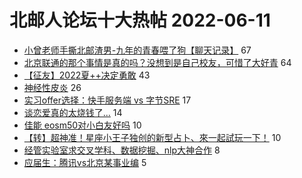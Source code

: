 # 北邮人论坛十大热帖 2022-06-11

- [小曾老师手撕北邮渣男-九年的青春喂了狗【聊天记录】](https://bbs.byr.cn/article/Picture/3323629) 67
- [北京联通的那个事情是真的吗？没想到是自己校友，可惜了大好青](https://bbs.byr.cn/article/Talking/6351121) 64
- [【征友】2022夏++决定勇敢](https://bbs.byr.cn/article/Friends/2025902) 43
- [神经性皮炎](https://bbs.byr.cn/article/Health/229123) 26
- [实习offer选择：快手服务端 vs 字节SRE](https://bbs.byr.cn/article/WorkLife/1186988) 17
- [谈恋爱真的太烧钱了...](https://bbs.byr.cn/article/Feeling/3188863) 14
- [佳能 eosm50对小白友好吗](https://bbs.byr.cn/article/Photo/273390) 10
- [【转】超神准！星座小王子独创的新型占卜、來一起試玩一下！](https://bbs.byr.cn/article/Constellations/326533) 10
- [经管实验室求交叉学科、数据挖掘、nlp大神合作](https://bbs.byr.cn/article/StudyShare/204319) 8
- [应届生：腾讯vs北京某事业编](https://bbs.byr.cn/article/Job/2165867) 5


